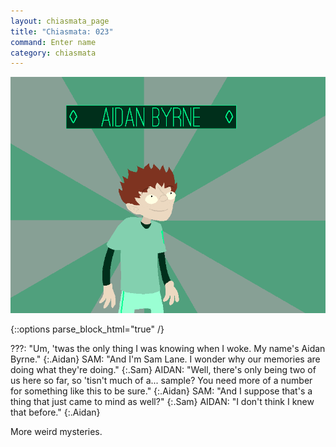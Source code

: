 ```yaml
---
layout: chiasmata_page
title: "Chiasmata: 023"
command: Enter name
category: chiasmata
---
```


![023](/chiasmata/images/narrative/022.gif)

{::options parse_block_html="true" /}
<div class="dialogue">
???: "Um, 'twas the only thing I was knowing when I woke. My name's Aidan Byrne."
{:.Aidan}
SAM: "And I'm Sam Lane. I wonder why our memories are doing what they're doing."
{:.Sam}
AIDAN: "Well, there's only being two of us here so far, so 'tisn't much of a... sample? You need more of a number for something like this to be sure."
{:.Aidan}
SAM: "And I suppose that's a thing that just came to mind as well?"
{:.Sam}
AIDAN: "I don't think I knew that before."
{:.Aidan}
</div>

More weird mysteries.